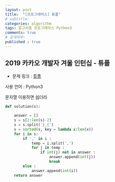 ```yaml
---
layout: post
title:  "[프로그래머스] 튜플"
# subtitle: 
categories: algorithm
tags: 알고리즘 프로그래머스 Python3
comments: true
# 공개여부:
published : true
---
```


## 2019 카카오 개발자 겨울 인턴십 - 튜플

* 문제 링크 : [튜플](https://programmers.co.kr/learn/courses/30/lessons/64065)

사용 언어 : Python3

문자열 이용하면 쉽더라

```python
def solution(s):
    
    answer = []
    s = s[2:len(s)-2]
    s = s.split('},{')
    s = sorted(s, key = lambda x:len(x))
    for i in s:
        if ',' in i :
            temp = i.split(',')
            for j in temp :
                if int(j) not in answer :
                    answer.append(int(j))
                    break
        else :
            answer.append(int(i))
    return answer
```